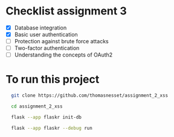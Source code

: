 # Checklist assignment 3
- [x] Database integration
- [x] Basic user authentication
- [ ] Protection against brute force attacks
- [ ] Two-factor authentication
- [ ] Understanding the concepts of OAuth2

# To run this project

```bash
  git clone https://github.com/thomasnesset/assignment_2_xss
```
```bash
  cd assignment_2_xss
```
```bash
  flask --app flaskr init-db
```
```bash
  flask --app flaskr --debug run
```

